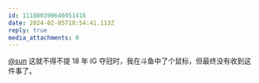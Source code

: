 ```yaml
---
id: 111880390646951416
date: 2024-02-05T18:54:41.113Z
reply: true
media_attachments: 0
---
```


[@sun](https://ow3.cn/users/sun) 这就不得不提 18 年 IG 夺冠时，我在斗鱼中了个鼠标，但最终没有收到这件事了。

